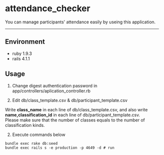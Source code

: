 attendance_checker
===


You can manage participants' attendance easily by useing this application.

---


## Environment

- ruby 1.9.3
- rails 4.1.1


## Usage

1. Change digest authentication password in app/controllers/aplication_controller.rb

2. Edit db/class_template.csv & db/participant_template.csv

Write **class_name** in each line of db/class_template.csv, and also write **name,classification_id** in each line of db/participant_template.csv.  
Please make sure that the number of classes equals to the number of classification kinds.

2. Execute commands below

```
bundle exec rake db:seed
bundle exec rails s -e production -p 4649 -d # run
```

